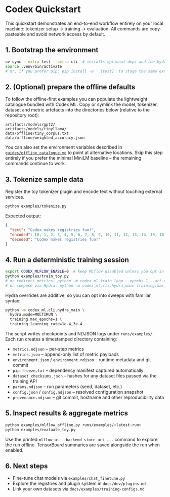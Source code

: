 # Codex Quickstart

This quickstart demonstrates an end-to-end workflow entirely on your local
machine: tokenizer setup → training → evaluation.  All commands are
copy-pasteable and avoid network access by default.

## 1. Bootstrap the environment

```bash
uv sync --extra test --extra cli  # installs optional deps and the hydra.extra pytest plugin
source .venv/bin/activate
# or, if you prefer pip: pip install -e '.[test]' to stage the same extras
```
## 2. (Optional) prepare the offline defaults

To follow the offline-first examples you can populate the lightweight catalogue
bundled with Codex ML.  Copy or symlink the model, tokenizer, dataset and metric
artefacts into the directories below (relative to the repository root):

```text
artifacts/models/gpt2/
artifacts/models/tinyllama/
data/offline/tiny_corpus.txt
data/offline/weighted_accuracy.json
```
You can also set the environment variables described in
[`guides/offline_catalogue.md`](guides/offline_catalogue.md) to point
at alternative locations.  Skip this step entirely if you prefer the minimal
MiniLM baseline – the remaining commands continue to work.

## 3. Tokenize sample data

Register the toy tokenizer plugin and encode text without touching external
services.

```bash
python examples/tokenize.py
```
Expected output:

```json
{
  "text": "Codex makes registries fun!",
  "encoded": [0, 1, 2, 3, 4, 5, 6, 7, 8, 9, 10, 11, 12, 13, 14, 15, 16, 17, 18, 19, 20, 21, 22, 23, 24],
  "decoded": "Codex makes registries fun!"
}
```
## 4. Run a deterministic training session

```bash
export CODEX_MLFLOW_ENABLE=0  # keep MLflow disabled unless you opt-in
python examples/train_toy.py
# or redirect metrics: python -m codex_ml.train_loop --epochs 1 --art-dir artifacts/custom-metrics
# or compose via Hydra: python -m codex_ml.cli.hydra_main training.max_epochs=3 training.learning_rate=3e-4
```
Hydra overrides are additive, so you can opt into sweeps with familiar syntax:

```bash
python -m codex_ml.cli.hydra_main \
  hydra.mode=MULTIRUN \
  training.max_epochs=1 \
  training.learning_rate=1e-4,3e-4
```

The script writes checkpoints and NDJSON logs under `runs/examples/`.  Each run
creates a timestamped directory containing:

* `metrics.ndjson` – per-step metrics
* `metrics.json` – append-only list of metric payloads
* `environment.json` / `environment.ndjson` – runtime metadata and git commit
* `pip-freeze.txt` – dependency manifest captured automatically
* `dataset_checksums.json` – hashes for any dataset files passed via the training API
* `params.ndjson` – run parameters (seed, dataset, etc.)
* `config.json` / `config.ndjson` – resolved configuration snapshot
* `provenance.ndjson` – git commit, hostname and other reproducibility data

## 5. Inspect results & aggregate metrics

```bash
python examples/mlflow_offline.py runs/examples/<latest-run>
python examples/evaluate_toy.py
```
Use the printed `mlflow ui --backend-store-uri ...` command to explore the run
offline.  TensorBoard summaries are saved alongside the run when enabled.

## 6. Next steps

* Fine-tune chat models via `examples/chat_finetune.py`
* Explore the registries and plugin system in `docs/dev/plugins.md`
* Link your own datasets via `docs/examples/training-configs.md`
